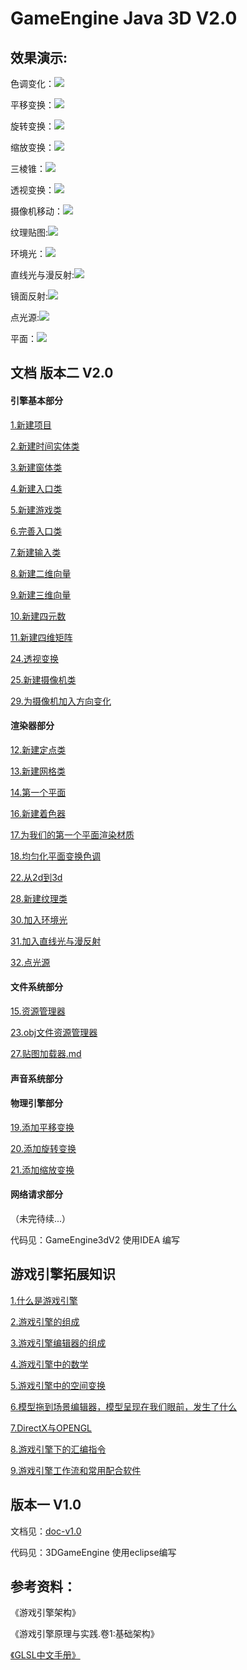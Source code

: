 # GameEngine Java 3D V2.0


## 效果演示:

色调变化：![](./pic/3.gif)

平移变换：![](./pic/transoform.gif)

旋转变换：![](./pic/4.gif)

缩放变换：![](./pic/5.gif)

三棱锥：![](./pic/6.gif)

透视变换：![](./doc/基本架构/pic/24.gif)

摄像机移动：![](./doc/基本架构/pic/25.gif)

纹理贴图:![](./doc/文件系统/pic/27.gif)

环境光：![](./doc/渲染器/pic/30.gif)

直线光与漫反射:![](./doc/渲染器/pic/31.gif)

镜面反射:![](./doc/渲染器/pic/32.gif)

点光源:![](./doc/渲染器/pic/33.gif)

平面：![](./doc/渲染器/pic/33-1.gif)

## 文档 版本二 V2.0

#### 引擎基本部分

[1.新建项目](./doc/基本架构/1.新建项目.md)

[2.新建时间实体类](./doc/基本架构/2.新建时间实体类.md)

[3.新建窗体类](./doc/基本架构/3.新建窗体类.md)

[4.新建入口类](./doc/基本架构/4.新建入口类.md)

[5.新建游戏类](./doc/基本架构/5.新建游戏类.md)

[6.完善入口类](./doc/基本架构/6.完善入口类.md)

[7.新建输入类](./doc/基本架构/7.新建输入类.md)

[8.新建二维向量](./doc/基本架构/8.新建二维向量.md)

[9.新建三维向量](./doc/基本架构/9.新建三维向量.md)

[10.新建四元数](./doc/基本架构/10.新建四元数.md)

[11.新建四维矩阵](./doc/基本架构/11.新建四维矩阵.md)

[24.透视变换](./doc/基本架构/24.透视变换.md)

[25.新建摄像机类](./doc/基本架构/25.新建摄像机类.md)

[29.为摄像机加入方向变化](./doc/基本架构/29.为摄像机加入方向变化.md)



#### 渲染器部分

[12.新建定点类](./doc/渲染器/12.新建定点类.md)

[13.新建网格类](./doc/渲染器/13.新建网格类.md)

[14.第一个平面](./doc/渲染器/14.第一个平面.md)

[16.新建着色器](./doc/渲染器/16.新建着色器.md)

[17.为我们的第一个平面渲染材质](./doc/渲染器/17.为我们的第一个平面渲染材质.md)

[18.均匀化平面变换色调](./doc/渲染器/18.均匀化平面变换色调.md)

[22.从2d到3d](./doc/渲染器/22.从2d到3d.md)

[28.新建纹理类](./doc/渲染器/28.新建纹理类.md)

[30.加入环境光](./doc/基本架构/30.加入环境光)

[31.加入直线光与漫反射](./doc/渲染器/31.加入直线光与漫反射.md)

[32.点光源](./doc/渲染器/32.点光源.md)

#### 文件系统部分

[15.资源管理器](./doc/文件系统/15.资源管理器.md)

[23.obj文件资源管理器](./doc/文件系统/23.obj文件资源管理器.md)

[27.贴图加载器.md](./doc/文件系统/27.贴图加载器.md)



#### 声音系统部分


#### 物理引擎部分

[19.添加平移变换](./doc/物理引擎/19.添加平移变换.md)

[20.添加旋转变换](./doc/物理引擎/20.添加旋转变换.md)

[21.添加缩放变换](./doc/物理引擎/21.添加缩放变换.md)


#### 网络请求部分

（未完待续...）

代码见：GameEngine3dV2 使用IDEA 编写


## 游戏引擎拓展知识

[1.什么是游戏引擎](./doc/游戏引擎基础原理/1.什么是游戏引擎.md)

[2.游戏引擎的组成](./doc/游戏引擎基础原理/2.游戏引擎的组成.md)

[3.游戏引擎编辑器的组成](./doc/3.游戏引擎编辑器的组成.md)

[4.游戏引擎中的数学](./doc/4.游戏中的数学.md)

[5.游戏引擎中的空间变换](./doc/5.空间变换.md)

[6.模型拖到场景编辑器，模型呈现在我们眼前，发生了什么](./doc/6.模型拖到场景编辑器，模型呈现在我们眼前，发生了什么.md)

[7.DirectX与OPENGL](./doc/7.DirectX与OPENGL.md)

[8.游戏引擎下的汇编指令](./doc/8.游戏引擎下的汇编指令.md)

[9.游戏引擎工作流和常用配合软件](./pic/9.游戏引擎工作流和常用配合软件.md)


## 版本一 V1.0

文档见：[doc-v1.0](./版本一.md)

代码见：3DGameEngine 使用eclipse编写


## 参考资料：

《游戏引擎架构》 

《游戏引擎原理与实践.卷1:基础架构》

[《GLSL中文手册》](./doc/GLSL中文手册.md)